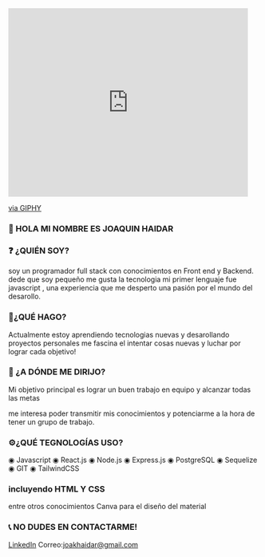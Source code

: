 
<iframe src="https://giphy.com/embed/PkD8o1I8w55aE" width="480" height="378" frameBorder="0" class="giphy-embed" allowFullScreen></iframe><p><a href="https://giphy.com/gifs/ascii-en-imgenes-PkD8o1I8w55aE">via GIPHY</a></p>

### 👋 HOLA MI NOMBRE ES JOAQUIN HAIDAR 

### ❓ ¿QUIÉN SOY?

soy un programador full stack con conocimientos en Front end y Backend.
dede que soy pequeño me gusta la tecnologia mi primer lenguaje fue javascript , una 
experiencia que me desperto una pasión por el mundo del desarollo.

### 🚀¿QUÉ HAGO?

Actualmente estoy aprendiendo tecnologias nuevas y desarollando proyectos personales
me fascina el intentar cosas nuevas y luchar por lograr cada objetivo!

### 🎯 ¿A DÓNDE ME DIRIJO?

Mi objetivo principal es lograr un buen trabajo en equipo y alcanzar todas las metas

me interesa poder transmitir mis conocimientos y  potenciarme a la hora de tener un grupo 
de trabajo.

### ⚙️¿QUÉ TEGNOLOGÍAS USO?

◉ Javascript 
◉ React.js 
◉ Node.js
◉ Express.js
◉ PostgreSQL
◉ Sequelize
◉ GIT 
◉ TailwindCSS

### incluyendo HTML Y CSS

entre otros conocimientos Canva para el diseño del material

### 📞 NO DUDES EN CONTACTARME!
[LinkedIn](https://www.linkedin.com/in/joaquin-haidar/)
Correo:joakhaidar@gmail.com
